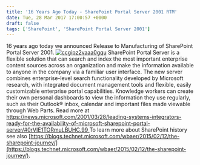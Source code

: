 ```yaml
---
title: '16 Years Ago Today - SharePoint Portal Server 2001 RTM'
date: Tue, 28 Mar 2017 17:00:57 +0000
draft: false
tags: ['SharePoint', 'SharePoint Portal Server 2001']
---
```


16 years ago today we announced Release to Manufacturing of SharePoint Portal Server 2001. [![ccgipz2vaaa0gqu](https://msdnshared.blob.core.windows.net/media/2017/03/CcGiPZ2VAAA0gQU-225x300.jpg)](http://wbaer.files.wordpress.com/2017/03/0fb9d-ccgipz2vaaa0gqu.jpg) SharePoint Portal Server is a flexible solution that can search and index the most important enterprise content sources across an organization and make the information available to anyone in the company via a familiar user interface. The new server combines enterprise-level search functionality developed by Microsoft research, with integrated document management tools and flexible, easily customizable enterprise portal capabilities. Knowledge workers can create their own personal dashboards to view the information they use regularly, such as their Outlook® inbox, calendar and important files made viewable through Web Parts. Read more at [https://news.microsoft.com/2001/03/28/leading-systems-integrators-ready-for-the-availability-of-microsoft-sharepoint-portal-server/#0rVIE1TORmuLBUHC.99 ](https://news.microsoft.com/2001/03/28/leading-systems-integrators-ready-for-the-availability-of-microsoft-sharepoint-portal-server/#0rVIE1TORmuLBUHC.99) To learn more about SharePoint history see also [https://blogs.technet.microsoft.com/wbaer/2015/02/12/the-sharepoint-journey/](https://blogs.technet.microsoft.com/wbaer/2015/02/12/the-sharepoint-journey/).